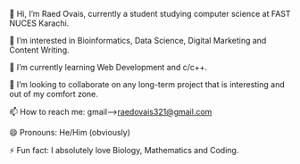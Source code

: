 👋 Hi, I’m Raed Ovais, currently a student studying computer science at FAST NUCES Karachi.

👀 I’m interested in Bioinformatics, Data Science, Digital Marketing and Content Writing.

🌱 I’m currently learning Web Development and c/c++.

💞️ I’m looking to collaborate on any long-term project that is interesting and out of my comfort zone.

📫 How to reach me: gmail-->raedovais321@gmail.com

😄 Pronouns: He/Him (obviously)

⚡ Fun fact: I absolutely love Biology, Mathematics and Coding.

<!---
unperturbable-se/unperturbable-se is a ✨ special ✨ repository because its `README.md` (this file) appears on your GitHub profile.
You can click the Preview link to take a look at your changes.
--->
